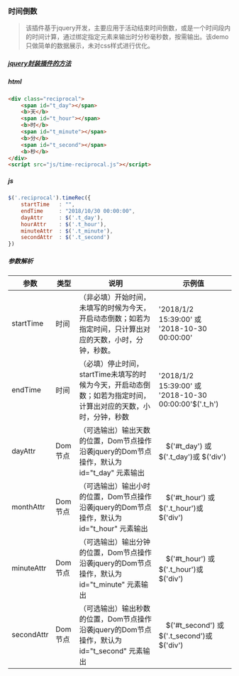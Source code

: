 ### 时间倒数
> 该插件基于jquery开发，主要应用于活动结束时间倒数，或是一个时间段内的时间计算，通过绑定指定元素来输出时分秒毫秒数，按需输出。该demo只做简单的数据展示，未对css样式进行优化。

##### [jquery封装插件的方法](http://blog.csdn.net/osdfhv/article/details/53185914)

##### html
```html
<div class="reciprocal">
	<span id="t_day"></span>
	<b>天</b>
	<span id="t_hour"></span>
	<b>时</b>
	<span id="t_minute"></span>
	<b>分</b>
	<span id="t_second"></span>
	<b>秒</b>
</div>
<script src="js/time-reciprocal.js"></script>
```

##### js
```js
$('.reciprocal').timeRec({
	startTime	: "",
	endTime  	: "2018/10/30 00:00:00",
	dayAttr  	: $('.t_day'),
	hourAttr  	: $('.t_hour'),
	minuteAttr  : $('.t_minute'),
	secondAttr  : $('.t_second')
})
```
##### 参数解析
参数 | 类型 |说明 | 示例值
---|---|---|---
startTime | 时间 | （非必填）开始时间，未填写的时候为今天，开启动态倒数；如若为指定时间，只计算出对应的天数，小时，分钟，秒数。| '2018/1/2 15:39:00' 或 '2018-10-30 00:00:00'
endTime   | 时间 | （必填）停止时间，startTime未填写的时候为今天，开启动态倒数；如若为指定时间，计算出对应的天数，小时，分钟，秒数 | '2018/1/2 15:39:00' 或 '2018-10-30 00:00:00'$('.t_h')
dayAttr   | Dom节点 | （可选输出）输出天数的位置，Dom节点操作沿袭jquery的Dom节点操作，默认为 id="t_day" 元素输出 |　$('#t_day') 或 $('.t_day')或 $('div')
monthAttr   | Dom节点 | （可选输出）输出小时的位置，Dom节点操作沿袭jquery的Dom节点操作，默认为 id="t_hour" 元素输出 |　$('#t_hour') 或 $('.t_hour')或 $('div')
minuteAttr   | Dom节点 | （可选输出）输出分钟的位置，Dom节点操作沿袭jquery的Dom节点操作，默认为 id="t_minute" 元素输出 |　$('#t_hour') 或 $('.t_hour')或 $('div')
secondAttr   | Dom节点 | （可选输出）输出秒数的位置，Dom节点操作沿袭jquery的Dom节点操作，默认为 id="t_second" 元素输出 |　$('#t_second') 或 $('.t_second')或 $('div')
